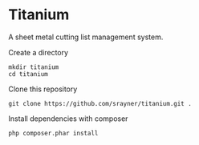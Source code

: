Titanium
========

A sheet metal cutting list management system.

Create a directory
```
mkdir titanium
cd titanium
```

Clone this repository
```
git clone https://github.com/srayner/titanium.git .
```

Install dependencies with composer
```
php composer.phar install
```